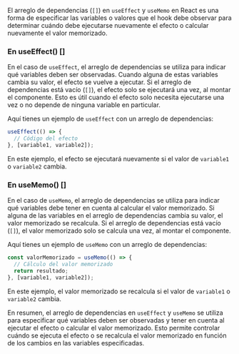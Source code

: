 El arreglo de dependencias (`[]`) en `useEffect` y `useMemo` en React es una forma de especificar las variables o valores que el hook debe observar para determinar cuándo debe ejecutarse nuevamente el efecto o calcular nuevamente el valor memorizado.

### En useEffect()  []

En el caso de `useEffect`, el arreglo de dependencias se utiliza para indicar qué variables deben ser observadas. Cuando alguna de estas variables cambia su valor, el efecto se vuelve a ejecutar. Si el arreglo de dependencias está vacío (`[]`), el efecto solo se ejecutará una vez, al montar el componente. Esto es útil cuando el efecto solo necesita ejecutarse una vez o no depende de ninguna variable en particular.

Aquí tienes un ejemplo de `useEffect` con un arreglo de dependencias:

```jsx
useEffect(() => {
  // Código del efecto
}, [variable1, variable2]);
```

En este ejemplo, el efecto se ejecutará nuevamente si el valor de `variable1` o `variable2` cambia.

### En useMemo()  []

En el caso de `useMemo`, el arreglo de dependencias se utiliza para indicar qué variables debe tener en cuenta al calcular el valor memorizado. Si alguna de las variables en el arreglo de dependencias cambia su valor, el valor memorizado se recalcula. Si el arreglo de dependencias está vacío (`[]`), el valor memorizado solo se calcula una vez, al montar el componente.

Aquí tienes un ejemplo de `useMemo` con un arreglo de dependencias:

```jsx
const valorMemorizado = useMemo(() => {
  // Cálculo del valor memorizado
  return resultado;
}, [variable1, variable2]);
```

En este ejemplo, el valor memorizado se recalcula si el valor de `variable1` o `variable2` cambia.

En resumen, el arreglo de dependencias en `useEffect` y `useMemo` se utiliza para especificar qué variables deben ser observadas y tener en cuenta al ejecutar el efecto o calcular el valor memorizado. Esto permite controlar cuándo se ejecuta el efecto o se recalcula el valor memorizado en función de los cambios en las variables especificadas.